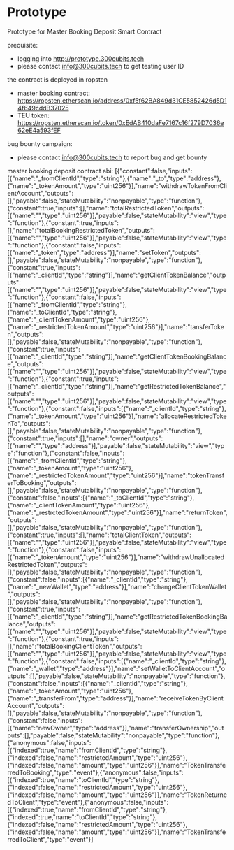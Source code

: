 # Prototype
Prototype for Master Booking Deposit Smart Contract

prequisite:  
* logging into http://prototype.300cubits.tech
* please contact info@300cubits.tech to get testing user ID
  
the contract is deployed in ropsten  
* master booking contract: https://ropsten.etherscan.io/address/0xf5f62BA849d31CE5852426d5D14f649cddB37025
* TEU token: https://ropsten.etherscan.io/token/0xEdAB410daFe7167c16f279D7036e62eE4a593fEF  

bug bounty campaign:
 * please contact info@300cubits.tech to report bug and get bounty

master booking deposit contract abi:
[{"constant":false,"inputs":[{"name":"_fromClientId","type":"string"},{"name":"_to","type":"address"},{"name":"_tokenAmount","type":"uint256"}],"name":"withdrawTokenFromClientAccount","outputs":[],"payable":false,"stateMutability":"nonpayable","type":"function"},{"constant":true,"inputs":[],"name":"totalRestrictedToken","outputs":[{"name":"","type":"uint256"}],"payable":false,"stateMutability":"view","type":"function"},{"constant":true,"inputs":[],"name":"totalBookingRestrictedToken","outputs":[{"name":"","type":"uint256"}],"payable":false,"stateMutability":"view","type":"function"},{"constant":false,"inputs":[{"name":"_token","type":"address"}],"name":"setToken","outputs":[],"payable":false,"stateMutability":"nonpayable","type":"function"},{"constant":true,"inputs":[{"name":"_clientId","type":"string"}],"name":"getClientTokenBalance","outputs":[{"name":"","type":"uint256"}],"payable":false,"stateMutability":"view","type":"function"},{"constant":false,"inputs":[{"name":"_fromClientId","type":"string"},{"name":"_toClientId","type":"string"},{"name":"_clientTokenAmount","type":"uint256"},{"name":"_restrictedTokenAmount","type":"uint256"}],"name":"tansferToken","outputs":[],"payable":false,"stateMutability":"nonpayable","type":"function"},{"constant":true,"inputs":[{"name":"_clientId","type":"string"}],"name":"getClientTokenBookingBalance","outputs":[{"name":"","type":"uint256"}],"payable":false,"stateMutability":"view","type":"function"},{"constant":true,"inputs":[{"name":"_clientId","type":"string"}],"name":"getRestrictedTokenBalance","outputs":[{"name":"","type":"uint256"}],"payable":false,"stateMutability":"view","type":"function"},{"constant":false,"inputs":[{"name":"_clientId","type":"string"},{"name":"_tokenAmount","type":"uint256"}],"name":"allocateRestrictedTokenTo","outputs":[],"payable":false,"stateMutability":"nonpayable","type":"function"},{"constant":true,"inputs":[],"name":"owner","outputs":[{"name":"","type":"address"}],"payable":false,"stateMutability":"view","type":"function"},{"constant":false,"inputs":[{"name":"_fromClientId","type":"string"},{"name":"_tokenAmount","type":"uint256"},{"name":"_restrictedTokenAmount","type":"uint256"}],"name":"tokenTransferToBooking","outputs":[],"payable":false,"stateMutability":"nonpayable","type":"function"},{"constant":false,"inputs":[{"name":"_toClientId","type":"string"},{"name":"_clientTokenAmount","type":"uint256"},{"name":"_restrctedTokenAmount","type":"uint256"}],"name":"returnToken","outputs":[],"payable":false,"stateMutability":"nonpayable","type":"function"},{"constant":true,"inputs":[],"name":"totalClientToken","outputs":[{"name":"","type":"uint256"}],"payable":false,"stateMutability":"view","type":"function"},{"constant":false,"inputs":[{"name":"_tokenAmount","type":"uint256"}],"name":"withdrawUnallocatedRestrictedToken","outputs":[],"payable":false,"stateMutability":"nonpayable","type":"function"},{"constant":false,"inputs":[{"name":"_clientId","type":"string"},{"name":"_newWallet","type":"address"}],"name":"changeClientTokenWallet","outputs":[],"payable":false,"stateMutability":"nonpayable","type":"function"},{"constant":true,"inputs":[{"name":"_clientId","type":"string"}],"name":"getRestrictedTokenBookingBalance","outputs":[{"name":"","type":"uint256"}],"payable":false,"stateMutability":"view","type":"function"},{"constant":true,"inputs":[],"name":"totalBookingClientToken","outputs":[{"name":"","type":"uint256"}],"payable":false,"stateMutability":"view","type":"function"},{"constant":false,"inputs":[{"name":"_clientId","type":"string"},{"name":"_wallet","type":"address"}],"name":"setWalletToClientAccount","outputs":[],"payable":false,"stateMutability":"nonpayable","type":"function"},{"constant":false,"inputs":[{"name":"_clientId","type":"string"},{"name":"_tokenAmount","type":"uint256"},{"name":"_transferFrom","type":"address"}],"name":"receiveTokenByClientAccount","outputs":[],"payable":false,"stateMutability":"nonpayable","type":"function"},{"constant":false,"inputs":[{"name":"newOwner","type":"address"}],"name":"transferOwnership","outputs":[],"payable":false,"stateMutability":"nonpayable","type":"function"},{"anonymous":false,"inputs":[{"indexed":true,"name":"fromClientId","type":"string"},{"indexed":false,"name":"restrictedAmount","type":"uint256"},{"indexed":false,"name":"amount","type":"uint256"}],"name":"TokenTransferredToBooking","type":"event"},{"anonymous":false,"inputs":[{"indexed":true,"name":"toClientId","type":"string"},{"indexed":false,"name":"restrictedAmount","type":"uint256"},{"indexed":false,"name":"amount","type":"uint256"}],"name":"TokenReturnedToClient","type":"event"},{"anonymous":false,"inputs":[{"indexed":true,"name":"fromClientId","type":"string"},{"indexed":true,"name":"toClientId","type":"string"},{"indexed":false,"name":"restrictedAmount","type":"uint256"},{"indexed":false,"name":"amount","type":"uint256"}],"name":"TokenTransferredToClient","type":"event"}]
